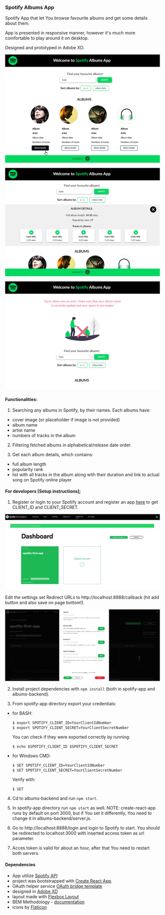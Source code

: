 ### Spotify Albums App

Spotify App that let You browse favourite albums and get some details about them.

App is presented in responsive manner, however it's much more comfortable to play around it on desktop.

Designed and prototyped in Adobe XD.

![spotify-app-search](readme-imgs/Search.jpg)

![spotify-app-album-details](readme-imgs/Album-details.jpg)

![spotify-app-error](readme-imgs/Error.jpg)

#### Functionalities: 
1. Searching any albums in Spotify, by their names. Each albums have:
  * cover image (or placeholder if image is not provided)
  * album name
  * artist name
  * numbers of tracks in the album

2. Filtering fetched albums in alphabetical/release date order.

3. Get each album details, which contains:
  * full album length
  * popularity rank
  * list with all tracks in the album along with their duration and link to actual song on Spotify online player

#### For developers [Setup instructions];

1. Register or login to your Spotify account and register an app [here](https://developer.spotify.com/dashboard/applications) to get CLIENT_ID and CLIENT_SECRET.

![spotify-app-registration](readme-imgs/1-register-spotify-app.jpg)

Edit the settings set Redirect URLs to http://localhost:8888/callback (hit add button and also save on page bottom!).

![add-redirect-url](readme-imgs/2-settingg-redirect-url.jpg)

2. Install project dependencies with `npm install` (both in spotify-app and albums-backend).

3. From spotify-app directory export your credentials:

  * for BASH: 
    ```
    $ export SPOTIFY_CLIENT_ID=YourClientIdNumber
    $ export SPOTIFY_CLIENT_SECRET=YourClientSecretNumber
    ```
    You can check if they were exported correctly by running: 
    ```
    $ echo $SPOTIFY_CLIENT_ID $SPOTIFY_CLIENT_SECRET
    ```

  * for Windows CMD:
    ```
    $ SET SPOTIFY_CLIENT_ID=YourClientIdNumber
    $ SET SPOTIFY_CLIENT_SECRET=YourClientSecretNumber
    ```

    Verify with: 
    ```
    $ SET
    ```

4. Cd to albums-backend and run `npm start`.

5. In spotify-app directory run `npm start` as well. NOTE: create-react-app runs by default on port 3000, but if You set it differently, You need to change it in albums-backend/server.js.

6. Go to http://localhost:8888/login and login to Spotify to start. You should be redirected to localhost:3000 with inserted access token as url parameter.

7. Acces token is valid for about an hour, after that You need to restart both servers.

#### Dependencies

* App utilize [Spotify API](https://developer.spotify.com/documentation/web-api/reference/)
* project was bootstrapped with [Create React App](https://github.com/facebook/create-react-app).
* OAuth helper service [OAuth bridge template](https://github.com/mpj/oauth-bridge-template)
* designed in [Adobe XD](https://www.adobe.com/pl/products/xd.html)
* layout made with [Flexbox Layout](https://css-tricks.com/snippets/css/a-guide-to-flexbox/)
* BEM Methodology - [documentation](https://en.bem.info/)
* icons by [Flaticon](https://www.flaticon.com/home)
